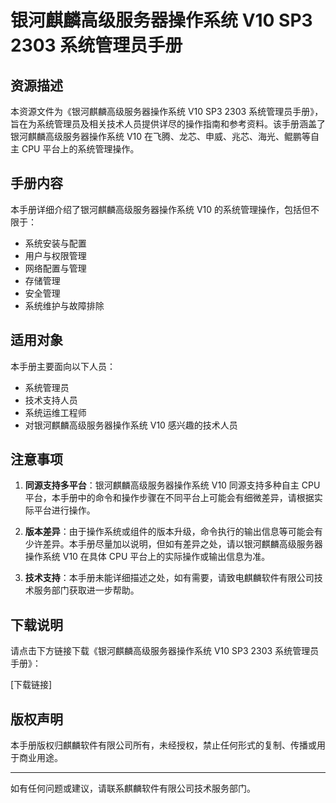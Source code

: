 # 银河麒麟高级服务器操作系统 V10 SP3 2303 系统管理员手册

## 资源描述

本资源文件为《银河麒麟高级服务器操作系统 V10 SP3 2303 系统管理员手册》，旨在为系统管理员及相关技术人员提供详尽的操作指南和参考资料。该手册涵盖了银河麒麟高级服务器操作系统 V10 在飞腾、龙芯、申威、兆芯、海光、鲲鹏等自主 CPU 平台上的系统管理操作。

## 手册内容

本手册详细介绍了银河麒麟高级服务器操作系统 V10 的系统管理操作，包括但不限于：

- 系统安装与配置
- 用户与权限管理
- 网络配置与管理
- 存储管理
- 安全管理
- 系统维护与故障排除

## 适用对象

本手册主要面向以下人员：

- 系统管理员
- 技术支持人员
- 系统运维工程师
- 对银河麒麟高级服务器操作系统 V10 感兴趣的技术人员

## 注意事项

1. **同源支持多平台**：银河麒麟高级服务器操作系统 V10 同源支持多种自主 CPU 平台，本手册中的命令和操作步骤在不同平台上可能会有细微差异，请根据实际平台进行操作。

2. **版本差异**：由于操作系统或组件的版本升级，命令执行的输出信息等可能会有少许差异。本手册尽量加以说明，但如有差异之处，请以银河麒麟高级服务器操作系统 V10 在具体 CPU 平台上的实际操作或输出信息为准。

3. **技术支持**：本手册未能详细描述之处，如有需要，请致电麒麟软件有限公司技术服务部门获取进一步帮助。

## 下载说明

请点击下方链接下载《银河麒麟高级服务器操作系统 V10 SP3 2303 系统管理员手册》：

[下载链接]

## 版权声明

本手册版权归麒麟软件有限公司所有，未经授权，禁止任何形式的复制、传播或用于商业用途。

---

如有任何问题或建议，请联系麒麟软件有限公司技术服务部门。